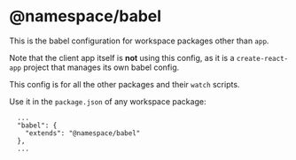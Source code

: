 # @namespace/babel

This is the babel configuration for workspace packages other than `app`.

Note that the client app itself is **not** using this config, as it is a `create-react-app` project that manages its own babel config.

This config is for all the other packages and their `watch` scripts.

Use it in the `package.json` of any workspace package:

```
  ...
  "babel": {
    "extends": "@namespace/babel"
  },
  ...
```
